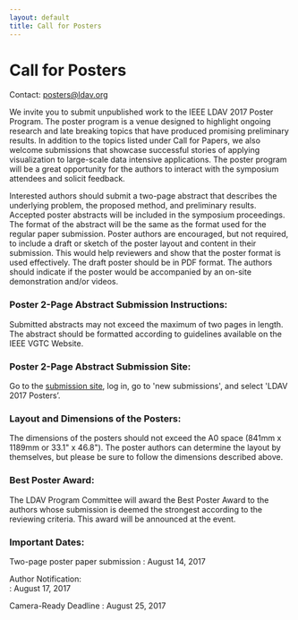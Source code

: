 ```yaml
---
layout: default
title: Call for Posters
---
```


# Call for Posters

Contact: <posters@ldav.org>

We invite you to submit unpublished work to the IEEE LDAV 2017 Poster Program.
The poster program is a venue designed to highlight ongoing research and late
breaking topics that have produced promising preliminary results. In addition to
the topics listed under Call for Papers, we also welcome submissions that
showcase successful stories of applying visualization to large-scale data
intensive applications. The poster program will be a great opportunity for the
authors to interact with the symposium attendees and solicit feedback.

Interested authors should submit a two-page abstract that describes the
underlying problem, the proposed method, and preliminary results. Accepted
poster abstracts will be included in the symposium proceedings. The format of
the abstract will be the same as the format used for the regular paper
submission. Poster authors are encouraged, but not required, to include a draft
or sketch of the poster layout and content in their submission. This would help
reviewers and show that the poster format is used effectively. The draft poster
should be in PDF format. The authors should indicate if the poster would be
accompanied by an on-site demonstration and/or videos.

### Poster 2-Page Abstract Submission Instructions:

Submitted abstracts may not exceed the maximum of two pages in length. The
abstract should be formatted according to guidelines available on the IEEE VGTC
Website.

### Poster 2-Page Abstract Submission Site:

Go to the [submission site](https://precisionconference.com/~vgtc), log in, go
to 'new submissions', and select 'LDAV 2017 Posters’.

### Layout and Dimensions of the Posters:

The dimensions of the posters should not exceed the A0 space (841mm x 1189mm or
33.1" x 46.8"). The poster authors can determine the layout by themselves, but
please be sure to follow the dimensions described above.

### Best Poster Award:
The LDAV Program Committee will award the Best Poster Award to the authors whose
submission is deemed the strongest according to the reviewing criteria. This
award will be announced at the event.

### Important Dates:

Two-page poster paper submission
: August 14, 2017

Author Notification:	
: August 17, 2017

Camera-Ready Deadline
: August 25, 2017

